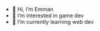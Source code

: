 - 👋 Hi, I’m Emman
- 👀 I’m interested in game dev
- 🌱 I’m currently learning web dev


<!---
zZZemn/zZZemn is a ✨ special ✨ repository because its `README.md` (this file) appears on your GitHub profile.
You can click the Preview link to take a look at your changes.
--->
